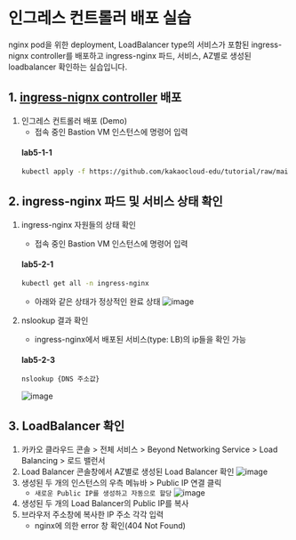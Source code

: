 # 인그레스 컨트롤러 배포 실습

nginx pod을 위한 deployment, LoadBalancer type의 서비스가 포함된 ingress-nignx controller를 배포하고 ingress-nginx 파드, 서비스, AZ별로 생성된 loadbalancer 확인하는 실습입니다.


## 1. <a href="https://github.com/kakaocloud-edu/tutorial/blob/main/AdvancedCourse/src/manifests/ingress-nginx-controller.yaml" target="_blank">ingress-nignx controller</a> 배포

1. 인그레스 컨트롤러 배포 (Demo)
     - 접속 중인 Bastion VM 인스턴스에 명령어 입력
     #### **lab5-1-1**
     ```bash
     kubectl apply -f https://github.com/kakaocloud-edu/tutorial/raw/main/AdvancedCourse/src/manifests/ingress-nginx-controller.yaml
     ```
## 2. ingress-nginx 파드 및 서비스 상태 확인

1. ingress-nginx 자원들의 상태 확인
     - 접속 중인 Bastion VM 인스턴스에 명령어 입력
     #### **lab5-2-1**
     ```bash
     kubectl get all -n ingress-nginx
     ```
     - 아래와 같은 상태가 정상적인 완료 상태
       ![image](https://github.com/kakaocloud-edu/tutorial/assets/128004136/e417ff0c-5a9c-467c-874a-961b15d375c7)

2. nslookup 결과 확인
     - ingress-nginx에서 배포된 서비스(type: LB)의 ip들을 확인 가능
     #### **lab5-2-3**
     ```bash
     nslookup {DNS 주소값}
     ```
     ![image](https://github.com/kakaocloud-edu/tutorial/assets/128004136/f0b6f79e-61e8-42cf-b3e2-36701036cd65)
     

## 3. LoadBalancer 확인

1. 카카오 클라우드 콘솔 > 전체 서비스 > Beyond Networking Service > Load Balancing > 로드 밸런서
2. Load Balancer 콘솔창에서 AZ별로 생성된 Load Balancer 확인
   ![image](https://github.com/kakaocloud-edu/tutorial/assets/128004136/1d0969d5-1bd3-4db1-8c08-03da0c6a3dd6)
3. 생성된 두 개의 인스턴스의 우측 메뉴바 > Public IP 연결 클릭
     - `새로운 Public IP를 생성하고 자동으로 할당`
   ![image](https://github.com/kakaocloud-edu/tutorial/assets/128004136/086debda-f9c2-40d7-9d07-b86b322ce6f1)
4. 생성된 두 개의 Load Balancer의 Public IP를 복사
5. 브라우저 주소창에 복사한 IP 주소 각각 입력
     - nginx에 의한 error 창 확인(404 Not Found)
